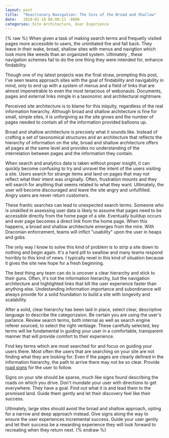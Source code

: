 ```yaml
---
layout: post
title:  "Reactionary Navigation: The Sins of the Broad and Shallow"
date:   2010-01-18 08:00:11 -0800
categories: Site Architecture, User Experience
---
```

{% raw %}
When given a task of making search terms and frequetly visited pages more accessible to users, the uninitiated fire and fall back.  They leave in their wake, broad, shallow sites with menus and navigtion which look more like weeds than an organized system. Ultimately , these navigation schemes fail to do the one thing they were intended for, enhance findability.

Though one of my latest projects was the final straw, prompting this post, I've seen teams approach sites with the goal of findability and navigability in mind, only to end up with a system of menus and a field of links that are almost impenetrable to even the most tenacious of webonauts.  Documents, pages and external links mingle in a taxonomic and architectural nightmare.

Perceived site architecture is to blame for this iniquity, regardless of the real information hierarchy.  Although broad and shallow architecture is fine for small, simple sites, it is unforgiving as the site grows and the number of pages needed to contain all of the information provided balloons up.<!--more-->

Broad and shallow architecture is precsiely what it sounds like.  Instead of crafting a set of taxonomical structures and an architecture that reflects the hierarchy of information on the site, broad and shallow architecture offers all pages at the same level and provides no understanding of the interrelation between pages and the information they contain.

When search and analytics data is taken without proper insight, it can quickly become confusing to try and unravel the intent of the users visiting a site.  Users search for strange items and land on pages that may not reflect what their intent was originally.  Often, frustration mounts and they will search for anything that seems related to what they want.  Ultimately, the user will become discouraged and leave the site angry and unfulfilled.  Angry users are never return customers.

These frantic searches can lead to unexpected search terms.  Someone who is unskilled in assessing user data is likely to assume that pages need to be accessible directly from the home page of a site.  Eventually buildup occurs and ever page becomes a direct link from the home page.  When this happens, a broad and shallow architecture emerges from the mire.  With Draconian enforcement, teams will inflict "usability" upon the user in heaps and gobs.

The only way I know to solve this kind of problem is to strip a site down to nothing and begin again.  It's a hard pill to swallow and many teams respond horribly to this kind of news.  I typically revel in this kind of situation because it gives the site new hope for a fresh beginning.

The best thing any team can do is uncover a clear hierarchy and stick to their guns.  Often, it's not the information hierarchy, but the navigation architecture and highlighted links that kill the user experience faster than anything else.  Undestanding information importance and subordinance will always provide for a solid foundation to build a site with longevity and scalability.

After a solid, clear hierarchy has been laid in place, select clear, descriptive language to describe the categorizaion.  Be certain you are using the user's parlance.  Review search terms, both internal as well as search engine referer sourced, to select the right verbiage.  These carefully selected, key terms will be fundamental in guiding your user in a comfortable, transparent manner that will provide comfort to their experience.

Find key terms which are most searched for and focus on guiding your users there.  Most often the users that are searching on your site are not finding what they are looking for.  Even if the pages are clearly defined in the information hierarchy, the path to arrive there may not be so clear.  Provide <a href="http://www.designbycandlelight.com/digital-road-signs/" target="_blank">road signs</a> for the user to follow.

Signs on your site should be sparse, much like signs found describing the roads on which you drive.  Don't inundate your user with directions to get everywhere.  They have a goal.  Find out what it is and lead them to the promised land.  Guide them gently and let their discovery feel like their success.

Ultimately, large sites should avoid the broad and shallow approach, opting for a narrow and deep approach instead.  Give signs along the way to ensure the user experiences incremental success.  Guide your user gently and let their success be a rewarding experience they will look forward to recreating when they return next.
{% endraw %}
    